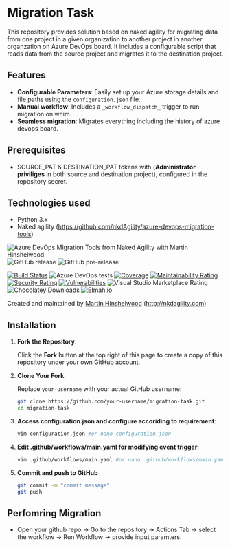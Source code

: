 # Migration Task

This repository provides solution based on naked agility for migrating data from one project in a given organization to another project in another organzation on  Azure DevOps board. It includes a configurable script that reads data from the source project and migrates it to the destination project.

## Features

- **Configurable Parameters**: Easily set up your Azure storage details and file paths using the `configuration.json` file.
- **Manual workflow**: Includes a `_workflow_dispatch_` trigger to run migration on whim. 
- **Seamless migration**: Migrates everything including the history of azure devops board.

## Prerequisites

- SOURCE_PAT & DESTINATION_PAT tokens with (**Administrator priviliges** in both source and destination project), configured in the repository secret.

## Technologies used

- Python 3.x
- Naked agility (https://github.com/nkdAgility/azure-devops-migration-tools)

![Azure DevOps Migration Tools from Naked Agility with Martin Hinshelwood](https://github.com/user-attachments/assets/997cc49f-cbe9-4f22-a8e1-49b529d0dff0)
![GitHub release](https://img.shields.io/github/v/release/nkdAgility/azure-devops-migration-tools)
![GitHub pre-release](https://img.shields.io/github/v/release/nkdAgility/azure-devops-migration-tools?include_prereleases)

[![Build Status](https://dev.azure.com/nkdagility/AzureDevOps-Tools/_apis/build/status%2FMigrationTools-CIv2?branchName=main)](https://dev.azure.com/nkdagility/AzureDevOps-Tools/_build/latest?definitionId=115&branchName=main)
![Azure DevOps tests](https://img.shields.io/azure-devops/tests/nkdagility/AzureDevOps-Tools/115?compact_message&style=plastic&logo=azuredevops&label=Tests)
[![Coverage](https://sonarcloud.io/api/project_badges/measure?project=vsts-sync-migrator%3Amaster&metric=coverage)](https://sonarcloud.io/dashboard?id=vsts-sync-migrator%3Amaster)
[![Maintainability Rating](https://sonarcloud.io/api/project_badges/measure?project=vsts-sync-migrator%3Amaster&metric=sqale_rating)](https://sonarcloud.io/dashboard?id=vsts-sync-migrator%3Amaster)
[![Security Rating](https://sonarcloud.io/api/project_badges/measure?project=vsts-sync-migrator%3Amaster&metric=security_rating)](https://sonarcloud.io/dashboard?id=vsts-sync-migrator%3Amaster)
[![Vulnerabilities](https://sonarcloud.io/api/project_badges/measure?project=vsts-sync-migrator%3Amaster&metric=vulnerabilities)](https://sonarcloud.io/dashboard?id=vsts-sync-migrator%3Amaster)
![Visual Studio Marketplace Rating](https://img.shields.io/visual-studio-marketplace/stars/nkdagility.vsts-sync-migration?logo=visualstudio)
![Chocolatey Downloads](https://img.shields.io/chocolatey/dt/vsts-sync-migrator)
[![Elmah.io](https://img.shields.io/badge/sponsored_by-elmah_io-0da58e)](https://elmah.io)

Created and maintained by [Martin Hinshelwood](https://www.linkedin.com/in/martinhinshelwood/) (http://nkdagility.com)

## Installation

1. **Fork the Repository**:

   Click the **Fork** button at the top right of this page to create a copy of this repository under your own GitHub account.

2. **Clone Your Fork**:

   Replace `your-username` with your actual GitHub username:

   ```bash
   git clone https://github.com/your-username/migration-task.git
   cd migration-task
   
3. **Access configuration.json and configure accoriding to requirement**:
   ```bash
   vim configuration.json #or nano configuration.json
   ```
   
4. **Edit .github/workflows/main.yaml for modifying event trigger**:
   ```bash
   vim .github/workflows/main.yaml #or nano .github/workflows/main.yaml
   ```
   
5. **Commit and push to GitHub**
   ```bash
   git commit -m "commit message"
   git push
   ```
   
## Perfomring Migration

- Open your github repo -> Go to the repository -> Actions Tab -> select the workflow -> Run Workflow -> provide input paramters.
   
